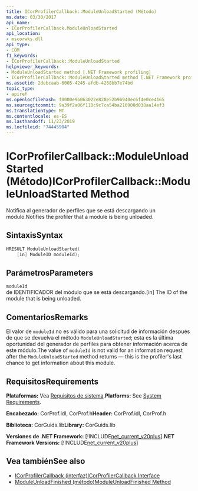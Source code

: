 ```yaml
---
title: ICorProfilerCallback::ModuleUnloadStarted (Método)
ms.date: 03/30/2017
api_name:
- ICorProfilerCallback.ModuleUnloadStarted
api_location:
- mscorwks.dll
api_type:
- COM
f1_keywords:
- ICorProfilerCallback::ModuleUnloadStarted
helpviewer_keywords:
- ModuleUnloadStarted method [.NET Framework profiling]
- ICorProfilerCallback::ModuleUnloadStarted method [.NET Framework profiling]
ms.assetid: 2debcaab-6005-4245-afdb-4268bb7e74bd
topic_type:
- apiref
ms.openlocfilehash: f0000e9b063022e828e52b9b940ec6f4e0ce4165
ms.sourcegitcommit: 9a39f2a06f110c9c7ca54ba216900d038aa14ef3
ms.translationtype: MT
ms.contentlocale: es-ES
ms.lasthandoff: 11/23/2019
ms.locfileid: "74445904"
---
```

# <a name="icorprofilercallbackmoduleunloadstarted-method"></a><span data-ttu-id="6f41c-102">ICorProfilerCallback::ModuleUnloadStarted (Método)</span><span class="sxs-lookup"><span data-stu-id="6f41c-102">ICorProfilerCallback::ModuleUnloadStarted Method</span></span>
<span data-ttu-id="6f41c-103">Notifica al generador de perfiles que se está descargando un módulo.</span><span class="sxs-lookup"><span data-stu-id="6f41c-103">Notifies the profiler that a module is being unloaded.</span></span>  
  
## <a name="syntax"></a><span data-ttu-id="6f41c-104">Sintaxis</span><span class="sxs-lookup"><span data-stu-id="6f41c-104">Syntax</span></span>  
  
```cpp  
HRESULT ModuleUnloadStarted(  
    [in] ModuleID moduleId);   
```  
  
## <a name="parameters"></a><span data-ttu-id="6f41c-105">Parámetros</span><span class="sxs-lookup"><span data-stu-id="6f41c-105">Parameters</span></span>  
 `moduleId`  
 <span data-ttu-id="6f41c-106">de IDENTIFICADOR del módulo que se está descargando.</span><span class="sxs-lookup"><span data-stu-id="6f41c-106">[in] The ID of the module that is being unloaded.</span></span>  
  
## <a name="remarks"></a><span data-ttu-id="6f41c-107">Comentarios</span><span class="sxs-lookup"><span data-stu-id="6f41c-107">Remarks</span></span>  
 <span data-ttu-id="6f41c-108">El valor de `moduleId` no es válido para una solicitud de información después de que se devuelva el método `ModuleUnloadStarted`; esta es la última oportunidad del generador de perfiles para obtener información acerca de este módulo.</span><span class="sxs-lookup"><span data-stu-id="6f41c-108">The value of `moduleId` is not valid for an information request after the `ModuleUnloadStarted` method returns — this is the profiler's last chance to get information about this module.</span></span>  
  
## <a name="requirements"></a><span data-ttu-id="6f41c-109">Requisitos</span><span class="sxs-lookup"><span data-stu-id="6f41c-109">Requirements</span></span>  
 <span data-ttu-id="6f41c-110">**Plataformas:** Vea [Requisitos de sistema](../../../../docs/framework/get-started/system-requirements.md).</span><span class="sxs-lookup"><span data-stu-id="6f41c-110">**Platforms:** See [System Requirements](../../../../docs/framework/get-started/system-requirements.md).</span></span>  
  
 <span data-ttu-id="6f41c-111">**Encabezado:** CorProf.idl, CorProf.h</span><span class="sxs-lookup"><span data-stu-id="6f41c-111">**Header:** CorProf.idl, CorProf.h</span></span>  
  
 <span data-ttu-id="6f41c-112">**Biblioteca:** CorGuids.lib</span><span class="sxs-lookup"><span data-stu-id="6f41c-112">**Library:** CorGuids.lib</span></span>  
  
 <span data-ttu-id="6f41c-113">**Versiones de .NET Framework:** [!INCLUDE[net_current_v20plus](../../../../includes/net-current-v20plus-md.md)]</span><span class="sxs-lookup"><span data-stu-id="6f41c-113">**.NET Framework Versions:** [!INCLUDE[net_current_v20plus](../../../../includes/net-current-v20plus-md.md)]</span></span>  
  
## <a name="see-also"></a><span data-ttu-id="6f41c-114">Vea también</span><span class="sxs-lookup"><span data-stu-id="6f41c-114">See also</span></span>

- [<span data-ttu-id="6f41c-115">ICorProfilerCallback (interfaz)</span><span class="sxs-lookup"><span data-stu-id="6f41c-115">ICorProfilerCallback Interface</span></span>](../../../../docs/framework/unmanaged-api/profiling/icorprofilercallback-interface.md)
- [<span data-ttu-id="6f41c-116">ModuleUnloadFinished (método)</span><span class="sxs-lookup"><span data-stu-id="6f41c-116">ModuleUnloadFinished Method</span></span>](../../../../docs/framework/unmanaged-api/profiling/icorprofilercallback-moduleunloadfinished-method.md)
